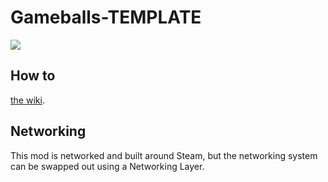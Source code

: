 # Gameballs-TEMPLATE

![](https://i.imgur.com/1ZpMfei.png)

## How to
 [the wiki](https://github.com/Lakatrazz/BONELAB-Fusion/wiki).

## Networking
This mod is networked and built around Steam, but the networking system can be swapped out using a Networking Layer.

